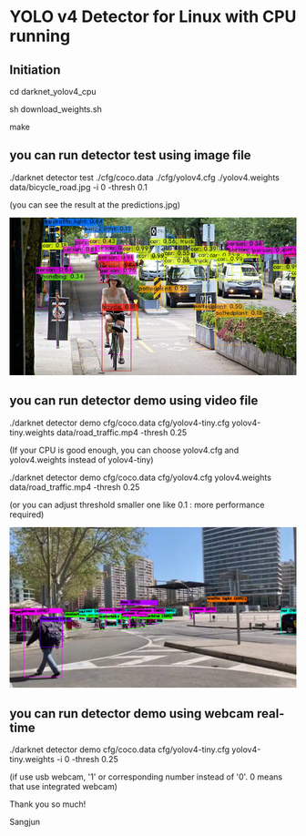 # YOLO v4 Detector for Linux with CPU running


## Initiation

cd darknet_yolov4_cpu

sh download_weights.sh

make


## you can run detector test using image file

./darknet detector test ./cfg/coco.data ./cfg/yolov4.cfg ./yolov4.weights data/bicycle_road.jpg -i 0 -thresh 0.1

(you can see the result at the predictions.jpg)

![predictions_bicycle_road.jpg sample](image.png)


## you can run detector demo using video file

./darknet detector demo cfg/coco.data cfg/yolov4-tiny.cfg yolov4-tiny.weights data/road_traffic.mp4 -thresh 0.25

(If your CPU is good enough, you can choose yolov4.cfg and yolov4.weights instead of yolov4-tiny)

./darknet detector demo cfg/coco.data cfg/yolov4.cfg yolov4.weights data/road_traffic.mp4 -thresh 0.25

(or you can adjust threshold smaller one like 0.1 : more performance required)

![demo road_traffic.mp4 sample capture](image-2.png)


## you can run detector demo using webcam real-time

./darknet detector demo cfg/coco.data cfg/yolov4-tiny.cfg yolov4-tiny.weights -i 0 -thresh 0.25

(if use usb webcam, '1' or corresponding number instead of '0'. 0 means that use integrated webcam)

Thank you so much!

Sangjun